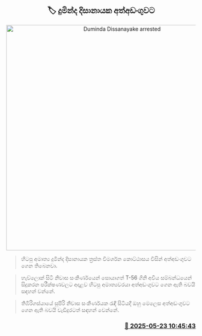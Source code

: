 <p align='center'><b><h2 align='center' title='Duminda Dissanayake arrested'>🏷 දුමින්ද දිසානායක අත්අඩංගුවට</h2></b></p>
<p align='center'><img src='https://helakuru.sgp1.cdn.digitaloceanspaces.com/esana/images/lib/duminda-dissanayake-archived.jpg' width='600' alt='Duminda Dissanayake arrested'></p>

> හිටපු අමාත්‍ය දුමින්ද දිසානායක ත්‍රස්ත විමර්ශන කොට්ඨාසය විසින් අත්අඩංගුවට ගෙන තිබෙනවා.

> හැව්ලොක් සිටි නිවාස සංකීර්ණයෙන් සොයාගත් T-56 ගිනි අවිය සම්බන්ධයෙන් සිදුකරන පරීක්ෂණවලට අදාළව හිටපු අමාත්‍යවරයා අත්අඩංගුවට ගෙන ඇති බවයි සඳහන් වන්නේ.

> තිඹිරිගස්යායේ සුපිරි නිවාස සංකීර්ණයක රැඳී සිටියදී ඔහු මෙලෙස අත්අඩංගුවට ගෙන ඇති බවයි වැඩිදුරටත් සඳහන් වෙන්නේ.



<h3 align='right'><a href='https://www.helakuru.lk/esana/p/110373/'>📅 2025-05-23 10:45:43</a></h3>
